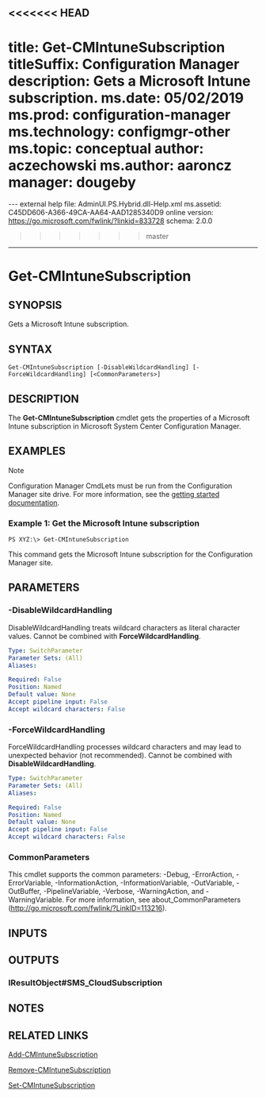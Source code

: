 <<<<<<< HEAD
---
title: Get-CMIntuneSubscription
titleSuffix: Configuration Manager
description: Gets a Microsoft Intune subscription.
ms.date: 05/02/2019
ms.prod: configuration-manager
ms.technology: configmgr-other
ms.topic: conceptual
author: aczechowski
ms.author: aaroncz
manager: dougeby
=======
﻿---
external help file: AdminUI.PS.Hybrid.dll-Help.xml
ms.assetid: C45DD606-A366-49CA-AA64-AAD1285340D9
online version: https://go.microsoft.com/fwlink/?linkid=833728
schema: 2.0.0
>>>>>>> master
---

# Get-CMIntuneSubscription

## SYNOPSIS
Gets a Microsoft Intune subscription.

## SYNTAX

```
Get-CMIntuneSubscription [-DisableWildcardHandling] [-ForceWildcardHandling] [<CommonParameters>]
```

## DESCRIPTION
The **Get-CMIntuneSubscription** cmdlet gets the properties of a Microsoft Intune subscription in Microsoft System Center Configuration Manager.

## EXAMPLES

> [!NOTE]
> Configuration Manager CmdLets must be run from the Configuration Manager site drive. For more information, see the [getting started documentation](https://docs.microsoft.com/powershell/sccm/overview).


### Example 1: Get the Microsoft Intune subscription
```
PS XYZ:\> Get-CMIntuneSubscription
```

This command gets the Microsoft Intune subscription for the Configuration Manager site.

## PARAMETERS

### -DisableWildcardHandling
DisableWildcardHandling treats wildcard characters as literal character values. Cannot be combined with **ForceWildcardHandling**.

```yaml
Type: SwitchParameter
Parameter Sets: (All)
Aliases: 

Required: False
Position: Named
Default value: None
Accept pipeline input: False
Accept wildcard characters: False
```

### -ForceWildcardHandling
ForceWildcardHandling processes wildcard characters and may lead to unexpected behavior (not recommended). Cannot be combined with **DisableWildcardHandling**.

```yaml
Type: SwitchParameter
Parameter Sets: (All)
Aliases: 

Required: False
Position: Named
Default value: None
Accept pipeline input: False
Accept wildcard characters: False
```

### CommonParameters
This cmdlet supports the common parameters: -Debug, -ErrorAction, -ErrorVariable, -InformationAction, -InformationVariable, -OutVariable, -OutBuffer, -PipelineVariable, -Verbose, -WarningAction, and -WarningVariable. For more information, see about_CommonParameters (http://go.microsoft.com/fwlink/?LinkID=113216).

## INPUTS

## OUTPUTS

### IResultObject#SMS_CloudSubscription

## NOTES

## RELATED LINKS

[Add-CMIntuneSubscription](Add-CMIntuneSubscription.md)

[Remove-CMIntuneSubscription](Remove-CMIntuneSubscription.md)

[Set-CMIntuneSubscription](Set-CMIntuneSubscription.md)


